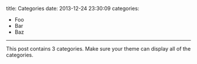title: Categories
date: 2013-12-24 23:30:09
categories:

- Foo
- Bar
- Baz
---

This post contains 3 categories. Make sure your theme can display all of the categories.